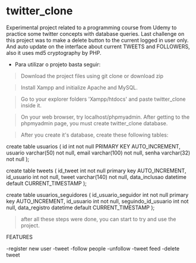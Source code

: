 # twitter_clone
Experimental project related to a programming course from Udemy to practice some twitter concepts with database queries.
Last challenge on this project was to make a delete button to the current logged in user only. And auto update on the interface about
current TWEETS and FOLLOWERS, also it uses md5 cryptography by PHP.

- Para utilizar o projeto basta seguir:

>Download the project files using git clone or download zip

>Install Xampp and initialize Apache and MySQL.

>Go to your explorer folders 'Xampp/htdocs' and paste twitter_clone inside it.

>On your web browser, try localhost/phpmyadmin. After getting to the phpmyadmin page, you must create twitter_clone database.

>After you create it's database, create these following tables:

create table usuarios (
	id int not null PRIMARY KEY AUTO_INCREMENT,
    usuario varchar(50) not null,
    email varchar(100) not null,
    senha varchar(32) not null
);

create table tweets (
	id_tweet int not null primary key AUTO_INCREMENT,
    id_usuario int not null,
    tweet varchar(140) not null,
    data_inclusao datetime default CURRENT_TIMESTAMP
);

create table usuarios_seguidores (
	id_usuario_seguidor int not null primary key AUTO_INCREMENT,
    id_usuario int not null,
    seguindo_id_usuario int not null,
    data_registro datetime default CURRENT_TIMESTAMP
);

>after all these steps were done, you can start to try and use the project.

FEATURES

-register new user
-tweet
-follow people
-unfollow
-tweet feed
-delete tweet


